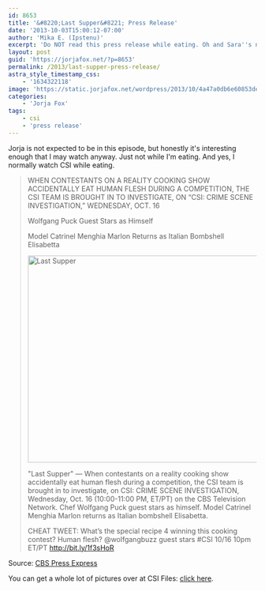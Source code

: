 ```yaml
---
id: 8653
title: '&#8220;Last Supper&#8221; Press Release'
date: '2013-10-03T15:00:12-07:00'
author: 'Mika E. (Ipstenu)'
excerpt: 'Do NOT read this press release while eating. Oh and Sara''s not in this episode.'
layout: post
guid: 'https://jorjafox.net/?p=8653'
permalink: /2013/last-supper-press-release/
astra_style_timestamp_css:
    - '1634322118'
image: 'https://static.jorjafox.net/wordpress/2013/10/4a47a0db6e60853dedfcfdf08a5ca249.png'
categories:
    - 'Jorja Fox'
tags:
    - csi
    - 'press release'
---
```


Jorja is not expected to be in this episode, but honestly it's interesting enough that I may watch anyway. Just not while I'm eating. And yes, I normally watch CSI while eating.
<blockquote>WHEN CONTESTANTS ON A REALITY COOKING SHOW ACCIDENTALLY EAT HUMAN FLESH DURING A COMPETITION, THE CSI TEAM IS BROUGHT IN TO INVESTIGATE, ON “CSI: CRIME SCENE INVESTIGATION,” WEDNESDAY, OCT. 16

Wolfgang Puck Guest Stars as Himself

Model Catrinel Menghia Marlon Returns as Italian Bombshell Elisabetta

<img class="aligncenter size-full wp-image-8654" alt="Last Supper" src="//static.jorjafox.net/wordpress/2013/10/4a47a0db6e60853dedfcfdf08a5ca249.png" width="600" height="419" />

"Last Supper" — When contestants on a reality cooking show accidentally eat human flesh during a competition, the CSI team is brought in to investigate, on CSI: CRIME SCENE INVESTIGATION, Wednesday, Oct. 16 (10:00-11:00 PM, ET/PT) on the CBS Television Network. Chef Wolfgang Puck guest stars as himself. Model Catrinel Menghia Marlon returns as Italian bombshell Elisabetta.

CHEAT TWEET: What’s the special recipe 4 winning this cooking contest? Human flesh? @wolfgangbuzz guest stars #CSI 10/16 10pm ET/PT http://bit.ly/1f3sHoR</blockquote>
Source: <a href="http://www.cbspressexpress.com/cbs-entertainment/releases/view?id=36859">CBS Press Express</a>

You can get a whole lot of pictures over at CSI Files: <a href="http://www.csifiles.com/content/2013/10/csi-first-look-last-supper/">click here</a>.